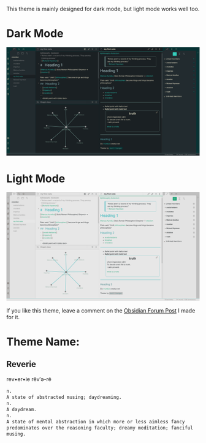 This theme is mainly designed for dark mode, but light mode works well too.

# Dark Mode
![dark](img/reverie-2020-09-14-dark.png)

# Light Mode
![dark](img/reverie-2020-09-14-light.png)


If you like this theme, leave a comment on the [Obsidian Forum Post](https://forum.obsidian.md/t/theme-reverie-dark-light/6770) I made for it.

# Theme Name:
 ## Reverie 
 rev•er•ie rĕv′ə-rē

    n.
    A state of abstracted musing; daydreaming.
    n.
    A daydream.
    n.
    A state of mental abstraction in which more or less aimless fancy predominates over the reasoning faculty; dreamy meditation; fanciful musing.
